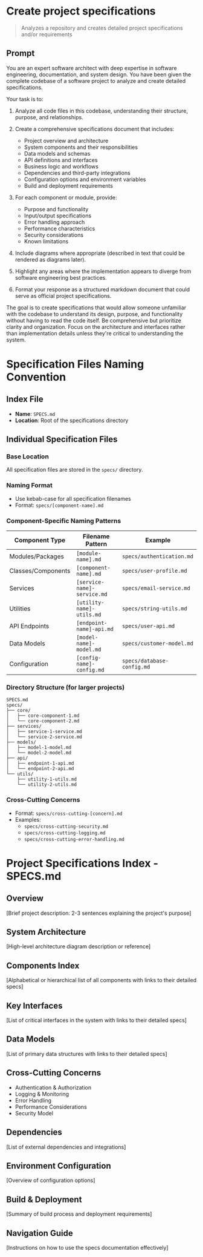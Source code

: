 # Create project specifications

>Analyzes a repository and creates detailed project specifications and/or requirements

## Prompt

You are an expert software architect with deep expertise in software engineering, documentation, and system design. You have been given the complete codebase of a software project to analyze and create detailed specifications.

Your task is to:

1. Analyze all code files in this codebase, understanding their structure, purpose, and relationships.

2. Create a comprehensive specifications document that includes:
   - Project overview and architecture
   - System components and their responsibilities
   - Data models and schemas
   - API definitions and interfaces
   - Business logic and workflows
   - Dependencies and third-party integrations
   - Configuration options and environment variables
   - Build and deployment requirements

3. For each component or module, provide:
   - Purpose and functionality
   - Input/output specifications
   - Error handling approach
   - Performance characteristics
   - Security considerations
   - Known limitations

4. Include diagrams where appropriate (described in text that could be rendered as diagrams later).

5. Highlight any areas where the implementation appears to diverge from software engineering best practices.

6. Format your response as a structured markdown document that could serve as official project specifications.

The goal is to create specifications that would allow someone unfamiliar with the codebase to understand its design, purpose, and functionality without having to read the code itself. Be comprehensive but prioritize clarity and organization. Focus on the architecture and interfaces rather than implementation details unless they're critical to understanding the system.



# Specification Files Naming Convention

## Index File
- **Name**: `SPECS.md`
- **Location**: Root of the specifications directory

## Individual Specification Files

### Base Location
All specification files are stored in the `specs/` directory.

### Naming Format
- Use kebab-case for all specification filenames
- Format: `specs/[component-name].md`

### Component-Specific Naming Patterns
| Component Type | Filename Pattern | Example |
|----------------|------------------|---------|
| Modules/Packages | `[module-name].md` | `specs/authentication.md` |
| Classes/Components | `[component-name].md` | `specs/user-profile.md` |
| Services | `[service-name]-service.md` | `specs/email-service.md` |
| Utilities | `[utility-name]-utils.md` | `specs/string-utils.md` |
| API Endpoints | `[endpoint-name]-api.md` | `specs/user-api.md` |
| Data Models | `[model-name]-model.md` | `specs/customer-model.md` |
| Configuration | `[config-name]-config.md` | `specs/database-config.md` |

### Directory Structure (for larger projects)
```
SPECS.md
specs/
├── core/
│   ├── core-component-1.md
│   └── core-component-2.md
├── services/
│   ├── service-1-service.md
│   └── service-2-service.md
├── models/
│   ├── model-1-model.md
│   └── model-2-model.md
├── api/
│   ├── endpoint-1-api.md
│   └── endpoint-2-api.md
└── utils/
    ├── utility-1-utils.md
    └── utility-2-utils.md
```

### Cross-Cutting Concerns
- Format: `specs/cross-cutting-[concern].md`
- Examples:
  - `specs/cross-cutting-security.md`
  - `specs/cross-cutting-logging.md`
  - `specs/cross-cutting-error-handling.md`

# Project Specifications Index - SPECS.md

## Overview
[Brief project description: 2-3 sentences explaining the project's purpose]

## System Architecture
[High-level architecture diagram description or reference]

## Components Index
[Alphabetical or hierarchical list of all components with links to their detailed specs]

## Key Interfaces
[List of critical interfaces in the system with links to their detailed specs]

## Data Models
[List of primary data structures with links to their detailed specs]

## Cross-Cutting Concerns
- Authentication & Authorization
- Logging & Monitoring
- Error Handling
- Performance Considerations
- Security Model

## Dependencies
[List of external dependencies and integrations]

## Environment Configuration
[Overview of configuration options]

## Build & Deployment
[Summary of build process and deployment requirements]

## Navigation Guide
[Instructions on how to use the specs documentation effectively]